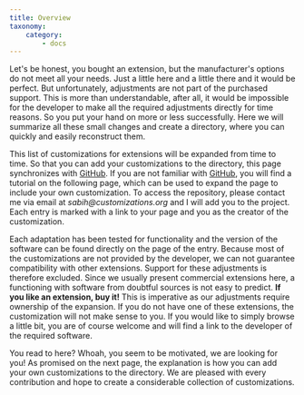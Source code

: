 ```yaml
---
title: Overview
taxonomy:
    category:
        - docs
---
```


Let's be honest, you bought an extension, but the manufacturer's options do not meet all your needs. Just a little here and a little there and it would be perfect. But unfortunately, adjustments are not part of the purchased support. This is more than understandable, after all, it would be impossible for the developer to make all the required adjustments directly for time reasons. So you put your hand on more or less successfully. Here we will summarize all these small changes and create a directory, where you can quickly and easily reconstruct them.


This list of customizations for extensions will be expanded from time to time. So that you can add your customizations to the directory, this page synchronizes with [GitHub](https://github.com/Skeptain/customentations). If you are not familiar with [GitHub](https://github.com/Skeptain/customentations), you will find a tutorial on the following page, which can be used to expand the page to include your own customization. To access the repository, please contact me via email at _sabih@customizations.org_ and I will add you to the project. Each entry is marked with a link to your page and you as the creator of the customization.

Each adaptation has been tested for functionality and the version of the software can be found directly on the page of the entry. Because most of the customizations are not provided by the developer, we can not guarantee compatibility with other extensions. Support for these adjustments is therefore excluded. Since we usually present commercial extensions here, a functioning with software from doubtful sources is not easy to predict. **If you like an extension, buy it!**
This is imperative as our adjustments require ownership of the expansion. If you do not have one of these extensions, the customization will not make sense to you. If you would like to simply browse a little bit, you are of course welcome and will find a link to the developer of the required software.

You read to here? Whoah, you seem to be motivated, we are looking for you! As promised on the next page, the explanation is how you can add your own customizations to the directory. We are pleased with every contribution and hope to create a considerable collection of customizations.
